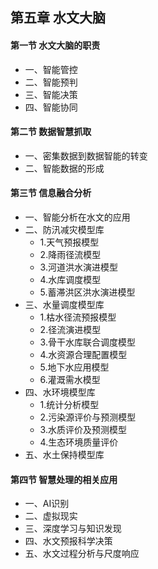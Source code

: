 ## 第五章 水文大脑
#### 第一节 水文大脑的职责
- 一、智能管控
- 二、智能预判
- 三、智能决策
- 四、智能协同
#### 第二节 数据智慧抓取
- 一、密集数据到数据智能的转变
- 二、智能数据的形成
#### 第三节 信息融合分析
- 一、智能分析在水文的应用
- 二、防汛减灾模型库
	- 1.天气预报模型
	- 2.降雨径流模型
	- 3.河道洪水演进模型
	- 4.水库调度模型
	- 5.蓄滞洪区洪水演进模型
- 三、水量调度模型库
	- 1.枯水径流预报模型
	- 2.径流演进模型
	- 3.骨干水库联合调度模型
	- 4.水资源合理配置模型
	- 5.地下水应用模型
	- 6.灌溉需水模型
- 四、水环境模型库
	- 1.统计分析模型
	- 2.污染源评价与预测模型
	- 3.水质评价及预测模型
	- 4.生态环境质量评价
- 五、水土保持模型库 
#### 第四节 智慧处理的相关应用
- 一、AI识别
- 二、虚拟现实
- 三、深度学习与知识发现
- 四、水文预报科学决策
- 五、水文过程分析与尺度响应